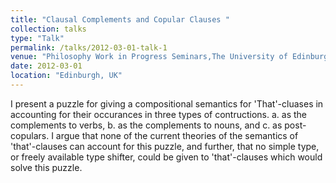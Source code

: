 ```yaml
---
title: "Clausal Complements and Copular Clauses "
collection: talks
type: "Talk"
permalink: /talks/2012-03-01-talk-1
venue: "Philosophy Work in Progress Seminars,The University of Edinburgh"
date: 2012-03-01
location: "Edinburgh, UK"
---
```


I present a puzzle for giving a compositional semantics for 'That'-cluases in accounting for their occurances in three types of contructions. a. as the complements to verbs, b. as the complements to nouns, and c. as post-copulars. I argue that none of the current theories of the semantics of 'that'-clauses can account for this puzzle, and further, that no simple type, or freely available type shifter, could be given to 'that'-clauses which would solve this puzzle. 
